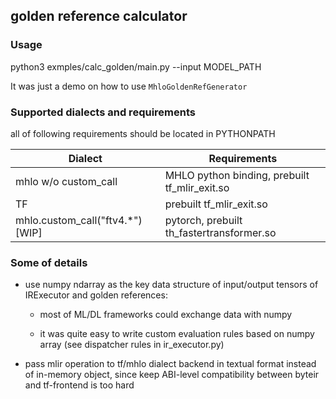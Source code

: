 ## golden reference calculator
### Usage
  python3 exmples/calc_golden/main.py --input MODEL_PATH

  It was just a demo on how to use `MhloGoldenRefGenerator`

### Supported dialects and requirements

  all of following requirements should be located in PYTHONPATH

  | Dialect | Requirements |
  | ---- | ---- |
  | mhlo w/o custom_call | MHLO python binding, prebuilt tf_mlir_exit.so |
  | TF | prebuilt tf_mlir_exit.so |
  | mhlo.custom_call("ftv4.*") [WIP] | pytorch, prebuilt th_fastertransformer.so |

### Some of details

  - use numpy ndarray as the key data structure of input/output tensors of IRExecutor and golden references:

    - most of ML/DL frameworks could exchange data with numpy
    
    - it was quite easy to write custom evaluation rules based on numpy array (see dispatcher rules in ir_executor.py)

  - pass mlir operation to tf/mhlo dialect backend in textual format instead of in-memory object, since keep ABI-level compatibility between byteir and tf-frontend is too hard

